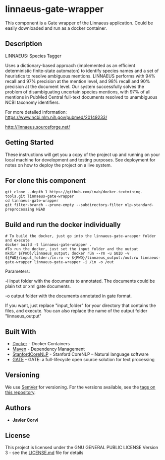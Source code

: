 # linnaeus-gate-wrapper

This component is a Gate wrapper of the Linnaeus application.  Could be easily downloaded and run as a docker container.
   

## Description

LINNAEUS: Species Tagger

Uses a dictionary-based approach (implemented as an efficient deterministic finite-state automaton) to identify species names and a set of heuristics to resolve ambiguous mentions.
LINNAEUS performs with 94% recall and 97% precision at the mention level, and 98% recall and 90% precision at the document level. Our system successfully solves the problem of disambiguating uncertain species mentions, with 97% of all mentions in PubMed Central full-text documents resolved to unambiguous NCBI taxonomy identifiers.


For more detailed information:
https://www.ncbi.nlm.nih.gov/pubmed/20149233/

http://linnaeus.sourceforge.net/


## Getting Started

These instructions will get you a copy of the project up and running on your local machine for development and testing purposes. See deployment for notes on how to deploy the project on a live system.

## For clone this component

	git clone --depth 1 https://github.com/inab/docker-textmining-tools.git linnaeus-gate-wrapper
	cd linnaeus-gate-wrapper
	git filter-branch --prune-empty --subdirectory-filter nlp-standard-preprocessing HEAD
	
## Build and run the docker individually

	# To build the docker, just go into the linnaeus-gate-wrapper folder and execute
	docker build -t linnaeus-gate-wrapper .
	#To run the docker, just set the input_folder and the output
	mkdir ${PWD}/linnaeus_output; docker run --rm -u $UID -v ${PWD}/input_folder:/in:ro -v ${PWD}/linnaeus_output:/out:rw linnaeus-gate-wrapper linnaeus-gate-wrapper -i /in -o /out
		
Parameters:
<p>
-i input folder with the documents to annotated. The documents could be plain txt or xml gate documents.
</p>
<p>
-o output folder with the documents annotated in gate format.
</p>

<p>If you want, just replace "input_folder" for your directory that contains the files, and execute. You can also replace the name of the output folder "linnaeus_output"</p>		
		
## Built With

* [Docker](https://www.docker.com/) - Docker Containers
* [Maven](https://maven.apache.org/) - Dependency Management
* [StanfordCoreNLP](https://stanfordnlp.github.io/CoreNLP/) - Stanford CoreNLP – Natural language software
* [GATE](https://gate.ac.uk/overview.html) - GATE: a full-lifecycle open source solution for text processing

## Versioning

We use [SemVer](http://semver.org/) for versioning. For the versions available, see the [tags on this repository](https://github.com/inab/docker-textmining-tools/edit/master/nlp-standard-preprocessing/tags). 

## Authors

* **Javier Corvi** 


## License

This project is licensed under the GNU GENERAL PUBLIC LICENSE Version 3 - see the [LICENSE.md](LICENSE.md) file for details
